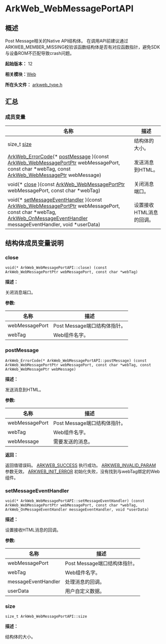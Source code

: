 # ArkWeb_WebMessagePortAPI


## 概述

Post Message相关的Native API结构体。 在调用API前建议通过ARKWEB_MEMBER_MISSING校验该函数结构体是否有对应函数指针，避免SDK与设备ROM不匹配导致crash问题。

**起始版本：** 12

**相关模块：**[Web](_web.md)

**所在头文件：** [arkweb_type.h](arkweb__type_8h.md)

## 汇总


### 成员变量

| 名称 | 描述 | 
| -------- | -------- |
| size_t [size](#size) | 结构体的大小。  | 
| [ArkWeb_ErrorCode](_web.md#arkweb_errorcode)(\* [postMessage](#postmessage) )(const [ArkWeb_WebMessagePortPtr](_web.md#arkweb_webmessageportptr) webMessagePort, const char \*webTag, const [ArkWeb_WebMessagePtr](_web.md#arkweb_webmessageptr) webMessage) | 发送消息到HTML。  | 
| void(\* [close](#close) )(const [ArkWeb_WebMessagePortPtr](_web.md#arkweb_webmessageportptr) webMessagePort, const char \*webTag) | 关闭消息端口。  | 
| void(\* [setMessageEventHandler](#setmessageeventhandler) )(const [ArkWeb_WebMessagePortPtr](_web.md#arkweb_webmessageportptr) webMessagePort, const char \*webTag, [ArkWeb_OnMessageEventHandler](_web.md#arkweb_onmessageeventhandler) messageEventHandler, void \*userData) | 设置接收HTML消息的回调。  | 


## 结构体成员变量说明


### close

```
void(* ArkWeb_WebMessagePortAPI::close) (const ArkWeb_WebMessagePortPtr webMessagePort, const char *webTag)
```
**描述：**

关闭消息端口。

**参数:**

| 名称 | 描述 | 
| -------- | -------- |
| webMessagePort | Post Message端口结构体指针。  | 
| webTag | Web组件名字。  | 


### postMessage

```
ArkWeb_ErrorCode(* ArkWeb_WebMessagePortAPI::postMessage) (const ArkWeb_WebMessagePortPtr webMessagePort, const char *webTag, const ArkWeb_WebMessagePtr webMessage)
```
**描述：**

发送消息到HTML。

**参数:**

| 名称 | 描述 | 
| -------- | -------- |
| webMessagePort | Post Message端口结构体指针。  | 
| webTag | Web组件名字。  | 
| webMessage | 需要发送的消息。  | 

**返回：**

返回值错误码。 [ARKWEB_SUCCESS](_web.md) 执行成功。 [ARKWEB_INVALID_PARAM](_web.md) 参数无效。 [ARKWEB_INIT_ERROR](_web.md) 初始化失败，没有找到与webTag绑定的Web组件。


### setMessageEventHandler

```
void(* ArkWeb_WebMessagePortAPI::setMessageEventHandler) (const ArkWeb_WebMessagePortPtr webMessagePort, const char *webTag, ArkWeb_OnMessageEventHandler messageEventHandler, void *userData)
```
**描述：**

设置接收HTML消息的回调。

**参数:**

| 名称 | 描述 | 
| -------- | -------- |
| webMessagePort | Post Message端口结构体指针。  | 
| webTag | Web组件名字。  | 
| messageEventHandler | 处理消息的回调。  | 
| userData | 用户自定义数据。  | 


### size

```
size_t ArkWeb_WebMessagePortAPI::size
```
**描述：**

结构体的大小。
